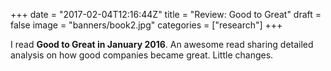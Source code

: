 +++
date = "2017-02-04T12:16:44Z"
title = "Review: Good to Great"
draft = false
image = "banners/book2.jpg"
categories = ["research"]
+++

I read **Good to Great in January 2016**. An awesome read sharing detailed analysis on how good companies became great.
Little changes.
